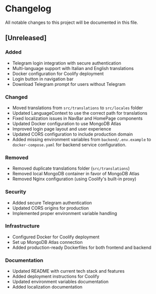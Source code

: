 # Changelog

All notable changes to this project will be documented in this file.

## [Unreleased]

### Added
- Telegram login integration with secure authentication
- Multi-language support with Italian and English translations
- Docker configuration for Coolify deployment
- Login button in navigation bar
- Download Telegram prompt for users without Telegram

### Changed
- Moved translations from `src/translations` to `src/locales` folder
- Updated LanguageContext to use the correct path for translations
- Fixed localization issues in NavBar and HomePage components
- Updated Docker configuration to use MongoDB Atlas
- Improved login page layout and user experience
- Updated CORS configuration to include production domain
- Added missing environment variables from `backend/.env.example` to `docker-compose.yaml` for backend service configuration.

### Removed
- Removed duplicate translations folder (`src/translations`)
- Removed local MongoDB container in favor of MongoDB Atlas
- Removed Nginx configuration (using Coolify's built-in proxy)

### Security
- Added secure Telegram authentication
- Updated CORS origins for production
- Implemented proper environment variable handling

### Infrastructure
- Configured Docker for Coolify deployment
- Set up MongoDB Atlas connection
- Added production-ready Dockerfiles for both frontend and backend

### Documentation
- Updated README with current tech stack and features
- Added deployment instructions for Coolify
- Updated environment variables documentation
- Added localization documentation
